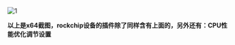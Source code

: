 ![1](https://user-images.githubusercontent.com/73426989/164976018-5194b33a-5cdf-48c0-bb80-f425c5dada24.png)       

**以上是x64截图，rockchip设备的插件除了同样含有上面的，另外还有：CPU性能优化调节设置**
